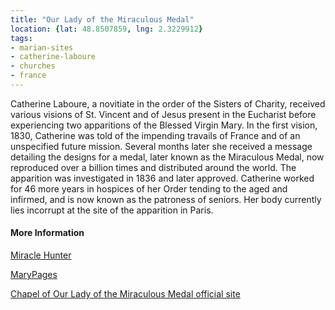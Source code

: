 ```yaml
---
title: "Our Lady of the Miraculous Medal"
location: {lat: 48.8507859, lng: 2.3229912}
tags:
- marian-sites
- catherine-laboure
- churches
- france
---
```


Catherine Laboure, a novitiate in the order of the Sisters of Charity, received various visions of St. Vincent and of Jesus present in the Eucharist before experiencing two apparitions of the Blessed Virgin Mary.  In the first vision, 1830, Catherine was told of the impending travails of France and of an unspecified future mission.  Several months later she received a message detailing the designs for a medal, later known as the Miraculous Medal, now reproduced over a billion times and distributed around the world.  The apparition was investigated in 1836 and later approved.  Catherine worked for 46 more years in hospices of her Order tending to the aged and infirmed, and is now known as the patroness of seniors.  Her body currently lies incorrupt at the site of the apparition in Paris.

#### More Information

[Miracle Hunter](https://www.miraclehunter.com/marian_apparitions/approved_apparitions/ruedubac/index.html)

[MaryPages](https://www.marypages.com/paris-(france)-en.html)

[Chapel of Our Lady of the Miraculous Medal official site](https://www.chapellenotredamedelamedaillemiraculeuse.com/)
